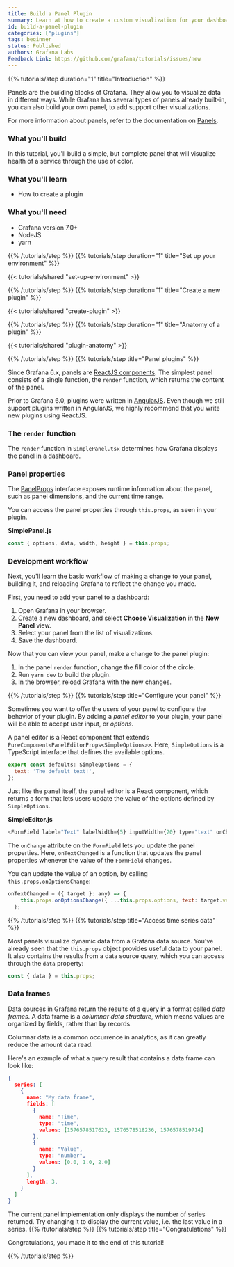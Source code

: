 ```yaml
---
title: Build a Panel Plugin
summary: Learn at how to create a custom visualization for your dashboards.
id: build-a-panel-plugin
categories: ["plugins"]
tags: beginner
status: Published
authors: Grafana Labs
Feedback Link: https://github.com/grafana/tutorials/issues/new
---
```


{{% tutorials/step duration="1" title="Introduction" %}}

Panels are the building blocks of Grafana. They allow you to visualize data in different ways. While Grafana has several types of panels already built-in, you can also build your own panel, to add support other visualizations.

For more information about panels, refer to the documentation on [Panels](https://grafana.com/docs/grafana/latest/guides/basic_concepts/#panel).

### What you'll build

In this tutorial, you'll build a simple, but complete panel that will visualize health of a service through the use of color.

### What you'll learn

- How to create a plugin

### What you'll need

- Grafana version 7.0+
- NodeJS
- yarn

{{% /tutorials/step %}}
{{% tutorials/step duration="1" title="Set up your environment" %}}

{{< tutorials/shared "set-up-environment" >}}

{{% /tutorials/step %}}
{{% tutorials/step duration="1" title="Create a new plugin" %}}

{{< tutorials/shared "create-plugin" >}}

{{% /tutorials/step %}}
{{% tutorials/step duration="1" title="Anatomy of a plugin" %}}

{{< tutorials/shared "plugin-anatomy" >}}

{{% /tutorials/step %}}
{{% tutorials/step title="Panel plugins" %}}

Since Grafana 6.x, panels are [ReactJS components](https://reactjs.org/docs/components-and-props.html). The simplest panel consists of a single function, the `render` function, which returns the content of the panel.

Prior to Grafana 6.0, plugins were written in [AngularJS](https://angular.io/). Even though we still support plugins written in AngularJS, we highly recommend that you write new plugins using ReactJS.

### The `render` function

The `render` function in `SimplePanel.tsx` determines how Grafana displays the panel in a dashboard.

### Panel properties

The [PanelProps](https://github.com/grafana/grafana/blob/747b546c260f9a448e2cb56319f796d0301f4bb9/packages/grafana-data/src/types/panel.ts#L27-L40) interface exposes runtime information about the panel, such as panel dimensions, and the current time range.

You can access the panel properties through `this.props`, as seen in your plugin.

**SimplePanel.js**

```js
const { options, data, width, height } = this.props;
```

### Development workflow

Next, you'll learn the basic workflow of making a change to your panel, building it, and reloading Grafana to reflect the change you made.

First, you need to add your panel to a dashboard:

1. Open Grafana in your browser.
1. Create a new dashboard, and select **Choose Visualization** in the **New Panel** view.
1. Select your panel from the list of visualizations.
1. Save the dashboard.

Now that you can view your panel, make a change to the panel plugin:

1. In the panel `render` function, change the fill color of the circle.
1. Run `yarn dev` to build the plugin.
1. In the browser, reload Grafana with the new changes.

{{% /tutorials/step %}}
{{% tutorials/step title="Configure your panel" %}}

Sometimes you want to offer the users of your panel to configure the behavior of your plugin. By adding a _panel editor_ to your plugin, your panel will be able to accept user input, or _options_.

A panel editor is a React component that extends `PureComponent<PanelEditorProps<SimpleOptions>>`. Here, `SimpleOptions` is a TypeScript interface that defines the available options.

```js
export const defaults: SimpleOptions = {
  text: 'The default text!',
};
```

Just like the panel itself, the panel editor is a React component, which returns a form that lets users update the value of the options defined by `SimpleOptions`.

**SimpleEditor.js**

```js
<FormField label="Text" labelWidth={5} inputWidth={20} type="text" onChange={this.onTextChanged} value={options.text || ''} />
```

The `onChange` attribute on the `FormField` lets you update the panel properties. Here, `onTextChanged` is a function that updates the panel properties whenever the value of the `FormField` changes.

You can update the value of an option, by calling `this.props.onOptionsChange`:

```js
onTextChanged = ({ target }: any) => {
    this.props.onOptionsChange({ ...this.props.options, text: target.value });
  };
```
{{% /tutorials/step %}}
{{% tutorials/step title="Access time series data" %}}

Most panels visualize dynamic data from a Grafana data source. You've already seen that the `this.props` object provides useful data to your panel. It also contains the results from a data source query, which you can access through the `data` property:

```js
const { data } = this.props;
```

### Data frames

Data sources in Grafana return the results of a query in a format called _data frames_. A data frame is a _columnar data structure_, which means values are organized by fields, rather than by records.

Columnar data is a common occurrence in analytics, as it can greatly reduce the amount data read.

Here's an example of what a query result that contains a data frame can look like:

```json
{
  series: [
    {
      name: "My data frame",
      fields: [
        {
          name: "Time",
          type: "time",
          values: [1576578517623, 1576578518236, 1576578519714]
        },
        {
          name: "Value",
          type: "number",
          values: [0.0, 1.0, 2.0]
        }
      ],
      length: 3,
    }
  ]
}
```

The current panel implementation only displays the number of series returned. Try changing it to display the current value, i.e. the last value in a series.
{{% /tutorials/step %}}
{{% tutorials/step title="Congratulations" %}}

Congratulations, you made it to the end of this tutorial!

{{% /tutorials/step %}}
